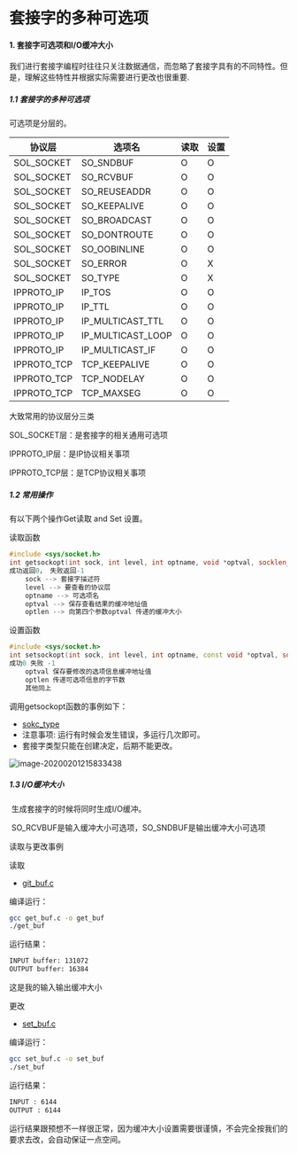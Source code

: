 # 套接字的多种可选项

#### 1.  套接字可选项和I/O缓冲大小

我们进行套接字编程时往往只关注数据通信，而忽略了套接字具有的不同特性。但是，理解这些特性并根据实际需要进行更改也很重要.

##### 1.1 套接字的多种可选项

可选项是分层的。

| 协议层      | 选项名            | 读取 | 设置 |
| ----------- | ----------------- | ---- | ---- |
| SOL_SOCKET  | SO_SNDBUF         | O    | O    |
| SOL_SOCKET  | SO_RCVBUF         | O    | O    |
| SOL_SOCKET  | SO_REUSEADDR      | O    | O    |
| SOL_SOCKET  | SO_KEEPALIVE      | O    | O    |
| SOL_SOCKET  | SO_BROADCAST      | O    | O    |
| SOL_SOCKET  | SO_DONTROUTE      | O    | O    |
| SOL_SOCKET  | SO_OOBINLINE      | O    | O    |
| SOL_SOCKET  | SO_ERROR          | O    | X    |
| SOL_SOCKET  | SO_TYPE           | O    | X    |
| IPPROTO_IP  | IP_TOS            | O    | O    |
| IPPROTO_IP  | IP_TTL            | O    | O    |
| IPPROTO_IP  | IP_MULTICAST_TTL  | O    | O    |
| IPPROTO_IP  | IP_MULTICAST_LOOP | O    | O    |
| IPPROTO_IP  | IP_MULTICAST_IF   | O    | O    |
| IPPROTO_TCP | TCP_KEEPALIVE     | O    | O    |
| IPPROTO_TCP | TCP_NODELAY       | O    | O    |
| IPPROTO_TCP | TCP_MAXSEG        | O    | O    |

大致常用的协议层分三类

SOL_SOCKET层：是套接字的相关通用可选项

IPPROTO_IP层：是IP协议相关事项

IPPROTO_TCP层：是TCP协议相关事项

##### 1.2 常用操作

有以下两个操作Get读取 and Set 设置。

读取函数

```c++
#include <sys/socket.h>
int getsockopt(int sock, int level, int optname, void *optval, socklen_t *optlen);
成功返回0， 失败返回-1
    sock --> 套接字描述符
    level --> 要查看的协议层
    optname --> 可选项名
    optval --> 保存查看结果的缓冲地址值
    optlen --> 向第四个参数optval 传递的缓冲大小
```

设置函数

```c++
#include <sys/socket.h>
int setsockopt(int sock, int level, int optname, const void *optval, socklen_t optlen);
成功0 失败 -1
    optval 保存要修改的选项信息缓冲地址值
    optlen 传递可选项信息的字节数
    其他同上
```

调用getsockopt函数的事例如下：

* [sokc_type](https://github.com/hclg/tcp_ip/blob/master/%E5%A5%97%E6%8E%A5%E5%AD%97%E7%9A%84%E5%8F%AF%E9%80%89%E9%A1%B9/sock_type.c)
* 注意事项: 运行有时候会发生错误，多运行几次即可。
* 套接字类型只能在创建决定，后期不能更改。

![image-20200201215833438](/home/h1/.config/Typora/typora-user-images/image-20200201215833438.png)

##### 1.3 I/O缓冲大小

​	生成套接字的时候将同时生成I/O缓冲。

​	SO_RCVBUF是输入缓冲大小可选项，SO_SNDBUF是输出缓冲大小可选项

读取与更改事例

读取

* [git_buf.c](https://github.com/hclg/tcp_ip/blob/master/%E5%A5%97%E6%8E%A5%E5%AD%97%E7%9A%84%E5%8F%AF%E9%80%89%E9%A1%B9/get_buf.c)

编译运行：

```bash
gcc get_buf.c -o get_buf
./get_buf
```

运行结果：

```bash
INPUT buffer: 131072
OUTPUT buffer: 16384
```

这是我的输入输出缓冲大小

更改

* [set_buf.c](https://github.com/hclg/tcp_ip/blob/master/%E5%A5%97%E6%8E%A5%E5%AD%97%E7%9A%84%E5%8F%AF%E9%80%89%E9%A1%B9/set_buf.c)

编译运行：

```bash
gcc set_buf.c -o set_buf
./set_buf
```

运行结果：

```bash
INPUT : 6144
OUTPUT : 6144
```

运行结果跟预想不一样很正常，因为缓冲大小设置需要很谨慎，不会完全按我们的要求去改，会自动保证一点空间。

